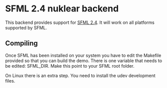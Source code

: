# SFML 2.4 nuklear backend

This backend provides support for [SFML 2.4](http://www.sfml-dev.org). It will work on all platforms supported by SFML.

## Compiling

Once SFML has been installed on your system you have to edit the Makefile provided so that you can build the demo. There is one variable that needs to be edited: SFML_DIR. Make this point to your SFML root folder.

On Linux there is an extra step. You need to install the udev development files.
